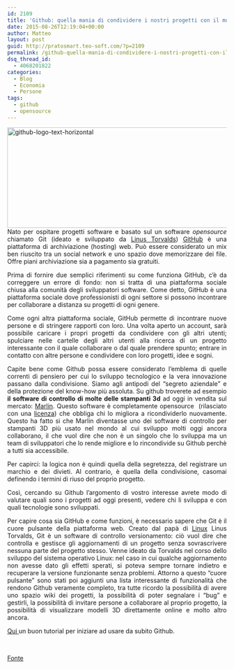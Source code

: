 ```yaml
---
id: 2109
title: 'Github: quella mania di condividere i nostri progetti con il mondo'
date: 2015-08-26T12:19:04+00:00
author: Matteo
layout: post
guid: http://pratosmart.teo-soft.com/?p=2109
permalink: /github-quella-mania-di-condividere-i-nostri-progetti-con-il-mondo/
dsq_thread_id:
  - 4068201822
categories:
  - Blog
  - Economia
  - Persone
tags:
  - github
  - opensource
---
```

<p style="text-align: justify;">
  <span style="font-weight: 400;"><img class="alignleft size-full wp-image-2110" src="http://pratosmart.teo-soft.com/wp-content/uploads/2015/08/github-logo-text-horizontal.png" alt="github-logo-text-horizontal" width="580" height="230" srcset="http://pratosmart.teo-soft.com/wp-content/uploads/2015/08/github-logo-text-horizontal-300x119.png 300w, http://pratosmart.teo-soft.com/wp-content/uploads/2015/08/github-logo-text-horizontal.png 580w" sizes="(max-width: 580px) 100vw, 580px" />Nato per ospitare </span><span style="font-weight: 400;">progetti software</span><span style="font-weight: 400;"> e basato sul un software </span><i><span style="font-weight: 400;">opensource</span></i><span style="font-weight: 400;"> chiamato Git (ideato e sviluppato da </span><a href="https://it.wikipedia.org/wiki/Linus_Torvalds" target="_blank"><span style="font-weight: 400;">Linus Torvalds</span></a><span style="font-weight: 400;">) </span><a href="https://github.com/" target="_blank"><span style="font-weight: 400;">GitHub</span></a><span style="font-weight: 400;"> è una piattaforma di archiviazione (</span><span style="font-weight: 400;">hosting) web</span><span style="font-weight: 400;">. Può essere considerato un mix ben riuscito tra un social network e uno spazio dove memorizzare dei file. Offre piani archiviazione sia a pagamento sia gratuiti.</span>
</p>

<p style="text-align: justify;">
  <span style="font-weight: 400;">Prima di fornire due semplici riferimenti su come funziona GitHub, c&#8217;è da correggere un errore di fondo: </span><span style="font-weight: 400;">non si tratta di una piattaforma sociale chiusa</span><span style="font-weight: 400;"> alla comunità degli sviluppatori software. Come detto, GitHub è una piattaforma sociale dove professionisti di ogni settore si possono incontrare per collaborare a distanza su progetti di ogni genere.</span>
</p>

<p style="text-align: justify;">
  <span style="font-weight: 400;">Come ogni altra piattaforma sociale, GitHub permette di incontrare nuove persone e di stringere rapporti con loro. Una volta aperto un account, sarà possibile caricare i propri progetti da condividere con gli altri utenti; spulciare nelle cartelle degli altri utenti alla ricerca di un progetto interessante con il quale collaborare o dal quale prendere spunto; entrare in contatto con altre persone e condividere con loro progetti, idee e sogni.</span>
</p>

<p style="text-align: justify;">
  <span style="font-weight: 400;">Capite bene come Github possa essere considerato l’emblema di quelle correnti di pensiero per cui lo sviluppo tecnologico e la vera innovazione passano dalla condivisione. Siamo agli antipodi del “segreto aziendale” e della protezione del know-how più assoluta. Su github troverete ad esempio <strong>il software di controllo di molte delle stampanti 3d</strong> ad oggi in vendita sul mercato: </span><a href="https://github.com/MarlinFirmware/Marlin"><span style="font-weight: 400;">Marlin</span></a><span style="font-weight: 400;">. Questo software è completamente opensource &nbsp;(rilasciato con una </span><a href="https://github.com/MarlinFirmware/Marlin/blob/Release/COPYING.md" target="_blank"><span style="font-weight: 400;">licenza</span></a><span style="font-weight: 400;">) che obbliga chi lo migliora a ricondividerlo nuovamente. Questo ha fatto si che Marlin diventasse uno dei software di controllo per stampanti 3D più usato nel mondo al cui sviluppo molti oggi ancora collaborano, il che vuol dire che non è un singolo che lo sviluppa ma un team di sviluppatori che lo rende migliore e lo rincondivide su Github perchè a tutti sia accessibile.&nbsp;</span>
</p>

<p style="text-align: justify;">
  Per capirci: la logica non è quindi quella della segretezza, del registrare un marchio e dei divieti. Al contrario, è quella della condivisione, casomai definendo i termini di riuso del proprio progetto.
</p>

<p style="text-align: justify;">
  <span style="font-weight: 400;">Così, cercando su Github l’argomento di vostro interesse avrete modo di valutare quali sono i progetti ad oggi presenti, vedere chi li sviluppa e con quali tecnologie sono sviluppati.</span>
</p>

<p style="text-align: justify;">
  <span style="font-weight: 400;">Per capire cosa sia GitHub e come funzioni, è necessario sapere che Git è il cuore pulsante della piattaforma web. Creato dal </span><span style="font-weight: 400;">papà di </span><a href="https://it.wikipedia.org/wiki/Linux"><span style="font-weight: 400;">Linux</span></a><span style="font-weight: 400;"> Linus Torvalds, Git è un </span><span style="font-weight: 400;">software di controllo versionamento</span><span style="font-weight: 400;">: ciò vuol dire che controlla e gestisce gli aggiornamenti di un progetto senza sovrascrivere nessuna parte del progetto stesso. Venne ideato da Torvalds nel corso dello sviluppo del sistema operativo Linux: nel caso in cui qualche aggiornamento non avesse dato gli effetti sperati, si poteva sempre tornare indietro e recuperare la versione funzionante senza problemi. Attorno a questo “cuore pulsante” sono stati poi aggiunti una lista interessante di funzionalità che rendono Github veramente completo, tra tutte ricordo la possibilità di avere uno spazio wiki dei progetti, la possibilità di poter segnalare i “bug” e gestirli, la possibilità di invitare persone a collaborare al proprio progetto, la possibilità di visualizzare modelli 3D direttamente online e molto altro ancora.</span>
</p>

<p style="text-align: justify;">
  <a href="https://github.com/spaghetti-open-data/beni-confiscati-aperti/wiki/Tutorial-GitHub"><span style="font-weight: 400;">Qui </span></a><span style="font-weight: 400;">un buon tutorial per iniziare ad usare da subito Github.</span>
</p>

&nbsp;



[Fonte](http://www.fastweb.it/web-e-digital/che-cos-e-e-come-funziona-github/)